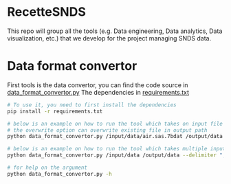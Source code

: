 # RecetteSNDS

This repo will group all the tools (e.g. Data engineering, Data analytics, Data visualization, etc.) that we develop
for the project managing SNDS data.

# Data format convertor

First tools is the data convertor, you can find the code source in [data_format_convertor.py](tools/data_format_convertor/src/data_format_convertor.py)
The dependencies in [requirements.txt](tools/data_format_convertor/requirements.txt)

```bash
# To use it, you need to first install the dependencies 
pip install -r requirements.txt

# below is an example on how to run the tool which takes on input file
# the overwrite option can overwrite existing file in output path 
python data_format_convertor.py /input/data/air.sas.7bdat /output/data --overwrite

# below is an example on how to run the tool which takes multiple input files
python data_format_convertor.py /input/data /output/data --delimiter ";" --encoding windows-1252 --partitionColumns Type,Taille

# for help on the argument 
python data_format_convertor.py -h
```
